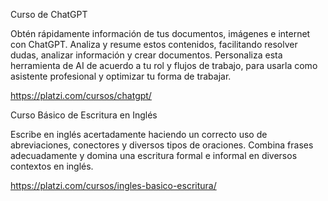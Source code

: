 Curso de ChatGPT

Obtén rápidamente información de tus documentos, imágenes e internet con ChatGPT. 
Analiza y resume estos contenidos, facilitando resolver dudas, analizar información y crear documentos. 
Personaliza esta herramienta de AI de acuerdo a tu rol y flujos de trabajo, para usarla como asistente profesional y optimizar tu forma de trabajar.

https://platzi.com/cursos/chatgpt/


Curso Básico de Escritura en Inglés

Escribe en inglés acertadamente haciendo un correcto uso de abreviaciones, conectores y diversos tipos de oraciones. 
Combina frases adecuadamente y domina una escritura formal e informal en diversos contextos en inglés.

https://platzi.com/cursos/ingles-basico-escritura/
